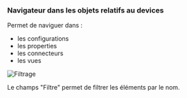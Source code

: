### Navigateur dans les objets relatifs au devices

Permet de naviguer dans :
- les configurations
- les properties
- les connecteurs
- les vues

![Filtrage](js/helps/images/filter.png "Filtrage")

Le champs "Filtre" permet de filtrer les éléments par le nom.

